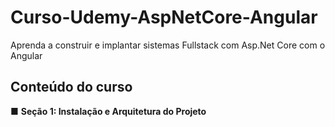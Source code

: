 # Curso-Udemy-AspNetCore-Angular
Aprenda a construir e implantar sistemas Fullstack com Asp.Net Core com o Angular

## Conteúdo do curso


■ **Seção 1: Instalação e Arquitetura do Projeto**
